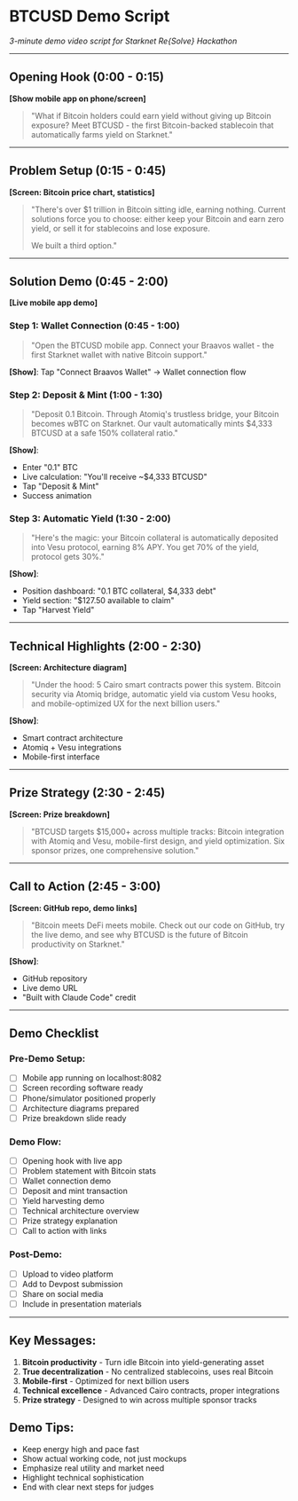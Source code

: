 # BTCUSD Demo Script
*3-minute demo video script for Starknet Re{Solve} Hackathon*

---

## Opening Hook (0:00 - 0:15)
**[Show mobile app on phone/screen]**

> "What if Bitcoin holders could earn yield without giving up Bitcoin exposure? Meet BTCUSD - the first Bitcoin-backed stablecoin that automatically farms yield on Starknet."

---

## Problem Setup (0:15 - 0:45)
**[Screen: Bitcoin price chart, statistics]**

> "There's over $1 trillion in Bitcoin sitting idle, earning nothing. Current solutions force you to choose: either keep your Bitcoin and earn zero yield, or sell it for stablecoins and lose exposure.
>
> We built a third option."

---

## Solution Demo (0:45 - 2:00)
**[Live mobile app demo]**

### Step 1: Wallet Connection (0:45 - 1:00)
> "Open the BTCUSD mobile app. Connect your Braavos wallet - the first Starknet wallet with native Bitcoin support."

**[Show]**: Tap "Connect Braavos Wallet" → Wallet connection flow

### Step 2: Deposit & Mint (1:00 - 1:30)
> "Deposit 0.1 Bitcoin. Through Atomiq's trustless bridge, your Bitcoin becomes wBTC on Starknet. Our vault automatically mints $4,333 BTCUSD at a safe 150% collateral ratio."

**[Show]**:
- Enter "0.1" BTC
- Live calculation: "You'll receive ~$4,333 BTCUSD"
- Tap "Deposit & Mint"
- Success animation

### Step 3: Automatic Yield (1:30 - 2:00)
> "Here's the magic: your Bitcoin collateral is automatically deposited into Vesu protocol, earning 8% APY. You get 70% of the yield, protocol gets 30%."

**[Show]**:
- Position dashboard: "0.1 BTC collateral, $4,333 debt"
- Yield section: "$127.50 available to claim"
- Tap "Harvest Yield"

---

## Technical Highlights (2:00 - 2:30)
**[Screen: Architecture diagram]**

> "Under the hood: 5 Cairo smart contracts power this system. Bitcoin security via Atomiq bridge, automatic yield via custom Vesu hooks, and mobile-optimized UX for the next billion users."

**[Show]**:
- Smart contract architecture
- Atomiq + Vesu integrations
- Mobile-first interface

---

## Prize Strategy (2:30 - 2:45)
**[Screen: Prize breakdown]**

> "BTCUSD targets $15,000+ across multiple tracks: Bitcoin integration with Atomiq and Vesu, mobile-first design, and yield optimization. Six sponsor prizes, one comprehensive solution."

---

## Call to Action (2:45 - 3:00)
**[Screen: GitHub repo, demo links]**

> "Bitcoin meets DeFi meets mobile. Check out our code on GitHub, try the live demo, and see why BTCUSD is the future of Bitcoin productivity on Starknet."

**[Show]**:
- GitHub repository
- Live demo URL
- "Built with Claude Code" credit

---

## Demo Checklist

### Pre-Demo Setup:
- [ ] Mobile app running on localhost:8082
- [ ] Screen recording software ready
- [ ] Phone/simulator positioned properly
- [ ] Architecture diagrams prepared
- [ ] Prize breakdown slide ready

### Demo Flow:
- [ ] Opening hook with live app
- [ ] Problem statement with Bitcoin stats
- [ ] Wallet connection demo
- [ ] Deposit and mint transaction
- [ ] Yield harvesting demo
- [ ] Technical architecture overview
- [ ] Prize strategy explanation
- [ ] Call to action with links

### Post-Demo:
- [ ] Upload to video platform
- [ ] Add to Devpost submission
- [ ] Share on social media
- [ ] Include in presentation materials

---

## Key Messages:
1. **Bitcoin productivity** - Turn idle Bitcoin into yield-generating asset
2. **True decentralization** - No centralized stablecoins, uses real Bitcoin
3. **Mobile-first** - Optimized for next billion users
4. **Technical excellence** - Advanced Cairo contracts, proper integrations
5. **Prize strategy** - Designed to win across multiple sponsor tracks

## Demo Tips:
- Keep energy high and pace fast
- Show actual working code, not just mockups
- Emphasize real utility and market need
- Highlight technical sophistication
- End with clear next steps for judges